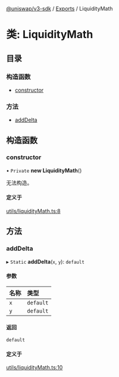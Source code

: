 [@uniswap/v3-sdk](../README.md) / [Exports](../modules.md) / LiquidityMath

# 类: LiquidityMath

## 目录

### 构造函数

- [constructor](LiquidityMath.md#constructor)

### 方法

- [addDelta](LiquidityMath.md#adddelta)

## 构造函数

### constructor

• `Private` **new LiquidityMath**()

无法构造。

#### 定义于

[utils/liquidityMath.ts:8](https://github.com/Uniswap/v3-sdk/blob/08a7c05/src/utils/liquidityMath.ts#L8)

## 方法

### addDelta

▸ `Static` **addDelta**(`x`, `y`): `default`

#### 参数

| 名称 | 类型 |
| :------ | :------ |
| `x` | `default` |
| `y` | `default` |

#### 返回

`default`

#### 定义于

[utils/liquidityMath.ts:10](https://github.com/Uniswap/v3-sdk/blob/08a7c05/src/utils/liquidityMath.ts#L10)
